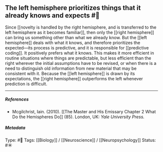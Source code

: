 ## The left hemisphere prioritizes things that it already knows and expects #🧠 

Since [[novelty is handled by the right hemisphere, and is transferred to the left hemisphere as it becomes familiar]], then only the [[right hemisphere]] can bring us something other than what we already know. But the [[left hemisphere]] deals with what it knows, and therefore prioritizes the expected—its process is predictive, and it is responsible for [[predictive coding]]. It positively prefers what it knows. This makes it more efficient in routine situations where things are predictable, but less efficient than the right wherever the initial assumptions have to be revised, or when there is a need to distinguish old information from new material that may be consistent with it. Because the [[left hemisphere]] is drawn by its expectations, the [[right hemisphere]] outperforms the left whenever prediction is difficult. 

___

##### References

- Mcgilchrist, Iain. (2010). [[The Master and His Emissary Chapter 2 What Do the Hemispheres Do]] (85). London, UK: _Yale University Press._

##### Metadata

Type: #🔴 
Tags: [[Biology]] / [[Neuroscience]] / [[Neuropsychology]]
Status: #☀️ 